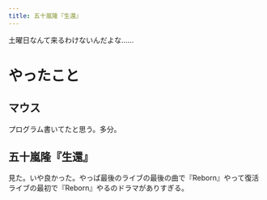 ```yaml
---
title: 五十嵐隆『生還』
---
```


土曜日なんて来るわけないんだよな……

# やったこと

## マウス

プログラム書いてたと思う。多分。

## 五十嵐隆『生還』

見た。いや良かった。やっぱ最後のライブの最後の曲で『Reborn』やって復活ライブの最初で『Reborn』やるのドラマがありすぎる。